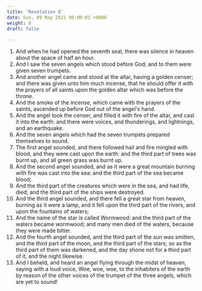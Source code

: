 ```yaml
---
title: 'Revelation 8'
date: Sun, 09 May 2021 00:00:01 +0000
weight: 8
draft: false
  
---
```


1. And when he had opened the seventh seal, there was silence in heaven about the space of half an hour.
2. And I saw the seven angels which stood before God; and to them were given seven trumpets.
3. And another angel came and stood at the altar, having a golden censer; and there was given unto him much incense, that he should offer it with the prayers of all saints upon the golden altar which was before the throne.
4. And the smoke of the incense, which came with the prayers of the saints, ascended up before God out of the angel's hand.
5. And the angel took the censer, and filled it with fire of the altar, and cast it into the earth: and there were voices, and thunderings, and lightnings, and an earthquake.
6. And the seven angels which had the seven trumpets prepared themselves to sound.
7. The first angel sounded, and there followed hail and fire mingled with blood, and they were cast upon the earth: and the third part of trees was burnt up, and all green grass was burnt up.
8. And the second angel sounded, and as it were a great mountain burning with fire was cast into the sea: and the third part of the sea became blood;
9. And the third part of the creatures which were in the sea, and had life, died; and the third part of the ships were destroyed.
10. And the third angel sounded, and there fell a great star from heaven, burning as it were a lamp, and it fell upon the third part of the rivers, and upon the fountains of waters;
11. And the name of the star is called Wormwood: and the third part of the waters became wormwood; and many men died of the waters, because they were made bitter.
12. And the fourth angel sounded, and the third part of the sun was smitten, and the third part of the moon, and the third part of the stars; so as the third part of them was darkened, and the day shone not for a third part of it, and the night likewise.
13. And I beheld, and heard an angel flying through the midst of heaven, saying with a loud voice, Woe, woe, woe, to the inhabiters of the earth by reason of the other voices of the trumpet of the three angels, which are yet to sound!
